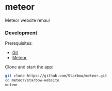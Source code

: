 # meteor
Meteor website rehaul

### Development

Prerequisites:

* [Git](http://git-scm.com/book/en/v2/Getting-Started-Installing-Git)
* [Meteor](https://www.meteor.com/install)

Clone and start the app:

```sh
git clone https://github.com/Starbow/meteor.git
cd meteor/starbow-website
meteor
```
